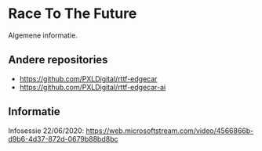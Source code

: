 # Race To The Future
Algemene informatie.

## Andere repositories
* https://github.com/PXLDigital/rttf-edgecar
* https://github.com/PXLDigital/rttf-edgecar-ai

## Informatie
Infosessie 22/06/2020: https://web.microsoftstream.com/video/4566866b-d9b6-4d37-872d-0679b88bd8bc
